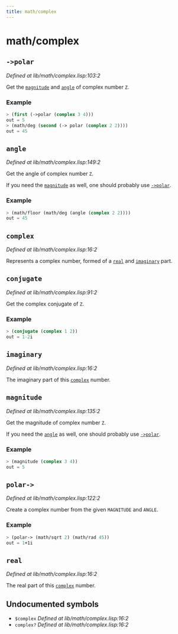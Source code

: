 ```yaml
---
title: math/complex
---
```

# math/complex
## `->polar`
*Defined at lib/math/complex.lisp:103:2*

Get the [`magnitude`](lib.math.complex.md#magnitude) and [`angle`](lib.math.complex.md#angle) of complex number `Z`.

### Example
```cl
> (first (->polar (complex 3 4)))
out = 5
> (math/deg (second (-> polar (complex 2 2))))
out = 45
 ```

## `angle`
*Defined at lib/math/complex.lisp:149:2*

Get the angle of complex number `Z`.

If you need the [`magnitude`](lib.math.complex.md#magnitude) as well, one should probably use
[`->polar`](lib.math.complex.md#-polar).

### Example
```cl
> (math/floor (math/deg (angle (complex 2 2))))
out = 45
```

## `complex`
*Defined at lib/math/complex.lisp:16:2*

Represents a complex number, formed of a [`real`](lib.math.complex.md#real) and [`imaginary`](lib.math.complex.md#imaginary)
part.

## `conjugate`
*Defined at lib/math/complex.lisp:91:2*

Get the complex conjugate of `Z`.

### Example
```cl
> (conjugate (complex 1 2))
out = 1-2i
```

## `imaginary`
*Defined at lib/math/complex.lisp:16:2*

The imaginary part of this [`complex`](lib.math.complex.md#complex) number.

## `magnitude`
*Defined at lib/math/complex.lisp:135:2*

Get the magnitude of complex number `Z`.

If you need the [`angle`](lib.math.complex.md#angle) as well, one should probably use
[`->polar`](lib.math.complex.md#-polar).

### Example
```cl
> (magnitude (complex 3 4))
out = 5
```

## `polar->`
*Defined at lib/math/complex.lisp:122:2*

Create a complex number from the given `MAGNITUDE` and `ANGLE`.

### Example
```cl
> (polar-> (math/sqrt 2) (math/rad 45))
out = 1+1i
```

## `real`
*Defined at lib/math/complex.lisp:16:2*

The real part of this [`complex`](lib.math.complex.md#complex) number.

## Undocumented symbols
 - `$complex` *Defined at lib/math/complex.lisp:16:2*
 - `complex?` *Defined at lib/math/complex.lisp:16:2*
